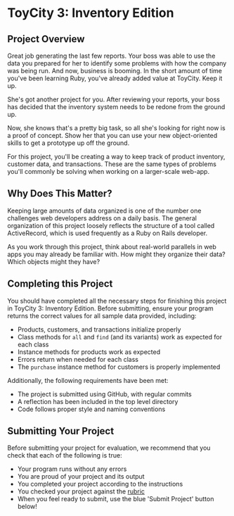 # ToyCity 3: Inventory Edition

## Project Overview

Great job generating the last few reports. Your boss was able to use the data you prepared 
for her to identify some problems with how the company was being run. And now, business is 
booming. In the short amount of time you've been learning Ruby, you've already added value 
at ToyCity. Keep it up.

She's got another project for you. After reviewing your reports, your boss has decided that 
the inventory system needs to be redone from the ground up.

Now, she knows that's a pretty big task, so all she's looking for right now is a proof of 
concept. Show her that you can use your new object-oriented skills to get a prototype up off the ground.

For this project, you'll be creating a way to keep track of product inventory, customer data, 
and transactions. These are the same types of problems you'll commonly be solving when working 
on a larger-scale web-app.

## Why Does This Matter?

Keeping large amounts of data organized is one of the number one challenges web developers 
address on a daily basis. The general organization of this project loosely reflects the 
structure of a tool called ActiveRecord, which is used frequently as a Ruby on Rails developer.

As you work through this project, think about real-world parallels in web apps you may 
already be familiar with. How might they organize their data? Which objects might they have?

## Completing this Project

You should have completed all the necessary steps for finishing this project in ToyCity 3: 
Inventory Edition. Before submitting, ensure your program returns the correct values for 
all sample data provided, including:

* Products, customers, and transactions initialize properly
* Class methods for `all` and `find` (and its variants) work as expected for each class
* Instance methods for products work as expected
* Errors return when needed for each class
* The `purchase` instance method for customers is properly implemented

Additionally, the following requirements have been met:

* The project is submitted using GitHub, with regular commits
* A reflection has been included in the top level directory
* Code follows proper style and naming conventions

## Submitting Your Project

Before submitting your project for evaluation, we recommend that you check that each of the following is true:

* Your program runs without any errors
* You are proud of your project and its output
* You completed your project according to the instructions
* You checked your project against the [rubric](https://review.udacity.com/#!/projects/6253920499/rubric)
* When you feel ready to submit, use the blue 'Submit Project' button below!
